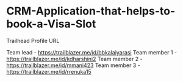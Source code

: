 # CRM-Application-that-helps-to-book-a-Visa-Slot

Trailhead Profile URL

Team lead - https://trailblazer.me/id/bbkalaiyarasi
Team member 1  - https://trailblazer.me/id/kdharshini2
Team member  2 - https://trailblazer.me/id/mmani423
Team member 3   -https://trailblazer.me/id/rrenuka15
